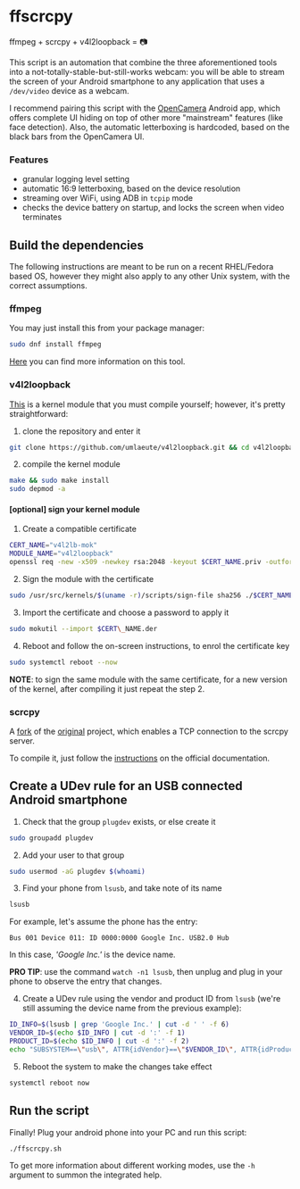 # ffscrcpy

ffmpeg + scrcpy + v4l2loopback = 📷

This script is an automation that combine the three aforementioned tools into a 
not-totally-stable-but-still-works webcam: you will be able to stream the screen 
of your Android smartphone to any application that uses a `/dev/video` device as 
a webcam.

I recommend pairing this script with the [OpenCamera](https://play.google.com/store/apps/details?id=net.sourceforge.opencamera) Android app, which offers complete UI hiding on top of other more "mainstream" features (like face detection). Also, the automatic letterboxing is hardcoded, based on the black bars from the OpenCamera UI.

### Features

- granular logging level setting
- automatic 16:9 letterboxing, based on the device resolution
- streaming over WiFi, using ADB in `tcpip` mode
- checks the device battery on startup, and locks the screen when video terminates

## Build the dependencies

The following instructions are meant to be run on a recent RHEL/Fedora based OS, 
however they might also apply to any other Unix system, with the correct assumptions.

### ffmpeg

You may just install this from your package manager:

```bash
sudo dnf install ffmpeg
```

[Here](https://ffmpeg.org/) you can find more information on this tool.

### v4l2loopback

[This](https://github.com/umlaeute/v4l2loopback) is a kernel module that you must compile yourself; however, it's pretty straightforward:

1. clone the repository and enter it

```bash
git clone https://github.com/umlaeute/v4l2loopback.git && cd v4l2loopback
```

2. compile the kernel module


```bash
make && sudo make install
sudo depmod -a
```

#### [optional] sign your kernel module

1. Create a compatible certificate

```bash
CERT_NAME="v4l2lb-mok"
MODULE_NAME="v4l2loopback"
openssl req -new -x509 -newkey rsa:2048 -keyout $CERT_NAME.priv -outform DER -out $CERT_NAME.der -nodes -days 36500 -subj "/CN=V4L2 LoopBack @ $(hostname)/"
```

2. Sign the module with the certificate

```bash
sudo /usr/src/kernels/$(uname -r)/scripts/sign-file sha256 ./$CERT_NAME.priv ./$CERT_NAME.der $(modinfo -n $MODULE_NAME)
```

3. Import the certificate and choose a password to apply it

```bash
sudo mokutil --import $CERT\_NAME.der
```

4. Reboot and follow the on-screen instructions, to enrol the certificate key

```bash
sudo systemctl reboot --now
```

**NOTE**: to sign the same module with the same certificate, for a new version of the kernel, after compiling it just repeat the step 2.

### scrcpy

A [fork](https://github.com/Darkroll76/scrcpy/tree/serve) of the [original](https://github.com/Genymobile/scrcpy) project, which enables a TCP connection to the scrcpy server.

To compile it, just follow the [instructions](https://github.com/Genymobile/scrcpy/blob/master/BUILD.md#system-specific-steps) on the official documentation.

## Create a UDev rule for an USB connected Android smartphone

1. Check that the group `plugdev` exists, or else create it

```bash
sudo groupadd plugdev
```

2. Add your user to that group

```bash
sudo usermod -aG plugdev $(whoami)
```
3. Find your phone from `lsusb`, and take note of its name

```bash
lsusb
```

For example, let's assume the phone has the entry:
```
Bus 001 Device 011: ID 0000:0000 Google Inc. USB2.0 Hub
```
In this case, *'Google Inc.'* is the device name.

**PRO TIP**: use the command `watch -n1 lsusb`, then unplug and plug in your phone to observe the entry that changes.

4. Create a UDev rule using the vendor and product ID from `lsusb` (we're still assuming the device name from the previous example):

```bash
ID_INFO=$(lsusb | grep 'Google Inc.' | cut -d ' ' -f 6)
VENDOR_ID=$(echo $ID_INFO | cut -d ':' -f 1)
PRODUCT_ID=$(echo $ID_INFO | cut -d ':' -f 2)
echo "SUBSYSTEM==\"usb\", ATTR{idVendor}==\"$VENDOR_ID\", ATTR{idProduct}==\"$PRODUCT_ID\", MODE=\"0666\", GROUP=\"plugdev\"" | sudo tee /etc/udev/rules.d/51-android.rules
```

5. Reboot the system to make the changes take effect

```bash
systemctl reboot now
```

## Run the script

Finally! Plug your android phone into your PC and run this script:
```bash
./ffscrcpy.sh
```

To get more information about different working modes, use the `-h` argument to summon the integrated help.
